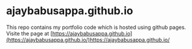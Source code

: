 # ajaybabusappa.github.io


This repo contains my portfolio code which is hosted using github pages.
Visite the page at [https://ajaybabusappa.github.io](https://ajaybabusappa.github.io/)https://ajaybabusappa.github.io/


